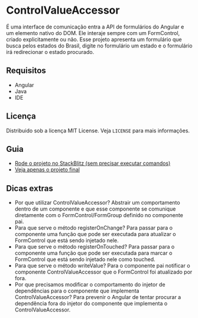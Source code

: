 # ControlValueAccessor
É uma interface de comunicação entra a API de formulários do Angular e um elemento nativo do DOM. Ele interaje sempre com um FormControl, criado explicitamente ou não. Esse projeto apresenta um formulário que busca pelos estados do Brasil, digite no formulário um estado e o formulário irá redirecionar o estado procurado.

## Requisitos
- Angular
- Java
- IDE

## Licença
Distribuido sob a licença MIT License. Veja `LICENSE` para mais informações.

## Guia
- <a href="https://stackblitz.com/edit/fernanda-maki-hirose-control-value-accessor">Rode o projeto no StackBlitz (sem precisar executar comandos)</a>
- <a href="https://fernanda-maki-hirose-control-value-accessor.stackblitz.io">Veja apenas o projeto final</a>

## Dicas extras
- Por que utilizar ControlValueAccessor? Abstrair um comportamento dentro de um componente e que esse componente se comunique diretamente com o FormControl/FormGroup definido no componente pai.
- Para que serve o método registerOnChange? Para passar para o componente uma função que pode ser executada para atualizar o FormControl que está sendo injetado nele. 
- Para que serve o método registerOnTouched? Para passar para o componente uma função que pode ser executada para marcar o FormControl que está sendo injetado nele como touched. 
- Para que serve o método writeValue? Para o componente pai notificar o componente ControlValueAccessor que o FormControl foi atualizado por fora.
- Por que precisamos modificar o comportamento do injetor de dependências para o componente que implementa ControlValueAccessor? Para prevenir o Angular de tentar procurar a dependência fora do injetor do componente que implementa o ControlValueAccessor. 
